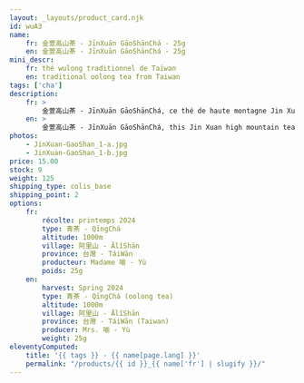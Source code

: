 ```yaml
---
layout: _layouts/product_card.njk
id: wuA3
name:
    fr: 金萱高山茶 - JīnXuān GāoShānChá - 25g
    en: 金萱高山茶 - JīnXuān GāoShānChá - 25g
mini_descr:
    fr: thé wulong traditionnel de Taïwan
    en: traditional oolong tea from Taiwan
tags: ['cha']
description: 
    fr: >
        金萱高山茶 - JīnXuān GāoShānChá, ce thé de haute montagne Jin Xuan est cultivé à partir de la variété Jin Xuan, plantée dans les régions montagneuses du centre de Taïwan à une altitude de 1 000 mètres.<!--more--> Ce thé possède le parfum élégant unique de l’osmanthus propre à la variété Jin Xuan, ainsi que des arômes particuliers liés à son environnement de haute altitude, tels que des notes minérales, rocailleuses et fraîches. Il y a quarante ans, Madame Yu et son mari, passionnés par le thé, ont renoncé à des salaires avantageux en ville pour se consacrer entièrement à la culture et à la production de thé. Ces dernières années, leurs enfants ont également commencé à rejoindre les rangs des producteurs de thé, perpétuant ainsi la vocation familiale.
    en: >
        金萱高山茶 - JīnXuān GāoShānChá, this Jin Xuan high mountain tea is cultivated from the Jin Xuan variety, planted in the mountainous regions of central Taiwan at an altitude of 1,000 meters.<!--more--> This tea possesses the unique elegant fragrance of osmanthus characteristic of the Jin Xuan variety, as well as distinctive aromas related to its high-altitude environment, such as mineral, rocky, and fresh notes. Forty years ago, Mrs. Yu and her husband, passionate about tea, gave up lucrative salaries in the city to fully dedicate themselves to tea cultivation and production. In recent years, their children have also begun to join the ranks of tea producers, thereby continuing the family vocation.
photos:
    - JinXuan-GaoShan_1-a.jpg
    - JinXuan-GaoShan_1-b.jpg
price: 15.00
stock: 9
weight: 125
shipping_type: colis_base
shipping_point: 2
options:
    fr:
        récolte: printemps 2024
        type: 青茶 - QīngChá
        altitude: 1000m
        village: 阿里山 - ĀlǐShān
        province: 台灣 - TáiWān
        producteur: Madame 喻 - Yù
        poids: 25g
    en:
        harvest: Spring 2024
        type: 青茶 - QīngChá (oolong tea)
        altitude: 1000m
        village: 阿里山 - ĀlǐShān
        province: 台灣 - TáiWān (Taiwan)
        producer: Mrs. 喻 - Yù
        weight: 25g
eleventyComputed:
    title: '{{ tags }} - {{ name[page.lang] }}'
    permalink: "/products/{{ id }}_{{ name['fr'] | slugify }}/"
---
```

